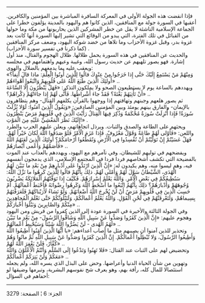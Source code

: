 ------------------------------------------------------------------------

فإذا انقضت هذه الجولة الأولى في المعركة السافرة المباشرة بين المؤمنين
والكافرين. أعقبها في السورة جولة مع المنافقين، الذين كانوا هم واليهود
بالمدينة يؤلفون خطرا على الجماعة الإسلامية الناشئة لا يقل عن خطر
المشركين الذين يحاربونها من مكة وما حولها من القبائل في تلك الفترة، التي
يبدو من الوقائع التي تشير إليها السورة أنها كانت بعد غزوة بدر، وقبل غزوة
الأحزاب وما تلاها من خضد شوكة اليهود، وضعف مركز المنافقين (كما ذكرنا في
تفسير سورة الأحزاب) .  
والحديث عن المنافقين في هذه السورة يحمل ظلالها. ظلال الهجوم والقتال، منذ
أول إشارة. فهو يصور تلهيهم عن حديث رسول الله، وغيبة وعيهم واهتمامهم في
مجلسه ويعقب عليه بما يدمغهم بالضلال والهوى:  
«وَمِنْهُمْ مَنْ يَسْتَمِعُ إِلَيْكَ حَتَّى إِذا خَرَجُوا مِنْ عِنْدِكَ قالُوا لِلَّذِينَ أُوتُوا الْعِلْمَ: ماذا
قالَ آنِفاً؟ أُولئِكَ الَّذِينَ طَبَعَ اللَّهُ عَلى قُلُوبِهِمْ وَاتَّبَعُوا أَهْواءَهُمْ» ..  
ويهددهم بالساعة يوم لا يستطيعون الصحو ولا يملكون التذكر: «فَهَلْ يَنْظُرُونَ إِلَّا
السَّاعَةَ أَنْ تَأْتِيَهُمْ بَغْتَةً؟ فَقَدْ جاءَ أَشْراطُها. فَأَنَّى لَهُمْ إِذا جاءَتْهُمْ ذِكْراهُمْ؟»
..  
ثم يصور هلعهم وجبنهم وتهافتهم إذا ووجهوا بالقرآن يكلفهم القتال- وهم
يتظاهرون بالإيمان- والفارق بينهم يومئذ وبين المؤمنين الصادقين: «وَيَقُولُ
الَّذِينَ آمَنُوا: لَوْلا نُزِّلَتْ سُورَةٌ! فَإِذا أُنْزِلَتْ سُورَةٌ مُحْكَمَةٌ وَذُكِرَ فِيهَا الْقِتالُ رَأَيْتَ
الَّذِينَ فِي قُلُوبِهِمْ مَرَضٌ يَنْظُرُونَ إِلَيْكَ نَظَرَ الْمَغْشِيِّ عَلَيْهِ مِنَ الْمَوْتِ!» .  
ويحثهم على الطاعة والصدق والثبات. ويرذل اتجاهاتهم، ويعلن عليهم الحرب
والطرد واللعن: «فَأَوْلى لَهُمْ طاعَةٌ وَقَوْلٌ مَعْرُوفٌ. فَإِذا عَزَمَ الْأَمْرُ فَلَوْ صَدَقُوا اللَّهَ
لَكانَ خَيْراً لَهُمْ. فَهَلْ عَسَيْتُمْ إِنْ تَوَلَّيْتُمْ أَنْ تُفْسِدُوا فِي الْأَرْضِ وَتُقَطِّعُوا أَرْحامَكُمْ؟
أُولئِكَ الَّذِينَ لَعَنَهُمُ اللَّهُ فَأَصَمَّهُمْ وَأَعْمى أَبْصارَهُمْ» ..  
ويفضحهم في توليهم للشيطان، وفي تآمرهم مع اليهود، ويهددهم بالعذاب عند
الموت بالفضيحة التي تكشف أشخاصهم فردا فردا في المجتمع الإسلامي، الذي
يدمجون أنفسهم فيه، وهم ليسوا منه، وهم يكيدون له: «إِنَّ الَّذِينَ ارْتَدُّوا عَلى
أَدْبارِهِمْ مِنْ بَعْدِ ما تَبَيَّنَ لَهُمُ الْهُدَى، الشَّيْطانُ سَوَّلَ لَهُمْ وَأَمْلى لَهُمْ. ذلِكَ بِأَنَّهُمْ
قالُوا لِلَّذِينَ كَرِهُوا ما نَزَّلَ اللَّهُ: سَنُطِيعُكُمْ فِي بَعْضِ الْأَمْرِ. وَاللَّهُ يَعْلَمُ إِسْرارَهُمْ.
فَكَيْفَ إِذا تَوَفَّتْهُمُ الْمَلائِكَةُ يَضْرِبُونَ وُجُوهَهُمْ وَأَدْبارَهُمْ؟ ذلِكَ بِأَنَّهُمُ اتَّبَعُوا ما
أَسْخَطَ اللَّهَ وَكَرِهُوا رِضْوانَهُ فَأَحْبَطَ أَعْمالَهُمْ. أَمْ حَسِبَ الَّذِينَ فِي قُلُوبِهِمْ مَرَضٌ أَنْ لَنْ
يُخْرِجَ اللَّهُ أَضْغانَهُمْ. وَلَوْ نَشاءُ لَأَرَيْناكَهُمْ فَلَعَرَفْتَهُمْ بِسِيماهُمْ، وَلَتَعْرِفَنَّهُمْ فِي لَحْنِ
الْقَوْلِ. وَاللَّهُ يَعْلَمُ أَعْمالَكُمْ، وَلَنَبْلُوَنَّكُمْ حَتَّى نَعْلَمَ الْمُجاهِدِينَ مِنْكُمْ وَالصَّابِرِينَ
وَنَبْلُوَا أَخْبارَكُمْ» ..  
وفي الجولة الثالثة والأخيرة في السورة عودة إلى الذين كفروا من قريش ومن
اليهود وهجوم عليهم: «إِنَّ الَّذِينَ كَفَرُوا وَصَدُّوا عَنْ سَبِيلِ اللَّهِ وَشَاقُّوا الرَّسُولَ- مِنْ
بَعْدِ ما تَبَيَّنَ لَهُمُ الْهُدى - لَنْ يَضُرُّوا اللَّهَ شَيْئاً وَسَيُحْبِطُ أَعْمالَهُمْ» ..  
وتحذير للذين آمنوا أن يصيبهم مثل ما أصاب أعداءهم: «يا أَيُّهَا الَّذِينَ آمَنُوا
أَطِيعُوا اللَّهَ وَأَطِيعُوا الرَّسُولَ، وَلا تُبْطِلُوا أَعْمالَكُمْ. إِنَّ الَّذِينَ كَفَرُوا وَصَدُّوا عَنْ
سَبِيلِ اللَّهِ ثُمَّ ماتُوا وَهُمْ كُفَّارٌ، فَلَنْ يَغْفِرَ اللَّهُ لَهُمْ» ..  
وتحضيض لهم على الثبات عند القتال: «فَلا تَهِنُوا وَتَدْعُوا إِلَى السَّلْمِ وَأَنْتُمُ
الْأَعْلَوْنَ وَاللَّهُ مَعَكُمْ وَلَنْ يَتِرَكُمْ أَعْمالَكُمْ» ..  
وتهوين من شأن الحياة الدنيا وأعراضها. وحض على البذل الذي يسره الله، ولم
يجعله استئصالا للمال كله، رأفة بهم، وهو يعرف شح نفوسهم البشرية، وتبرمها
وضيقها لو أحفاهم في السؤال:

------------------------------------------------------------------------

الجزء: 6 ¦ الصفحة: 3279
